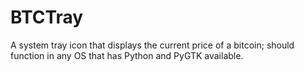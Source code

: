 BTCTray
=======

A system tray icon that displays the current price of a bitcoin; should function in any OS that has Python and PyGTK available.
